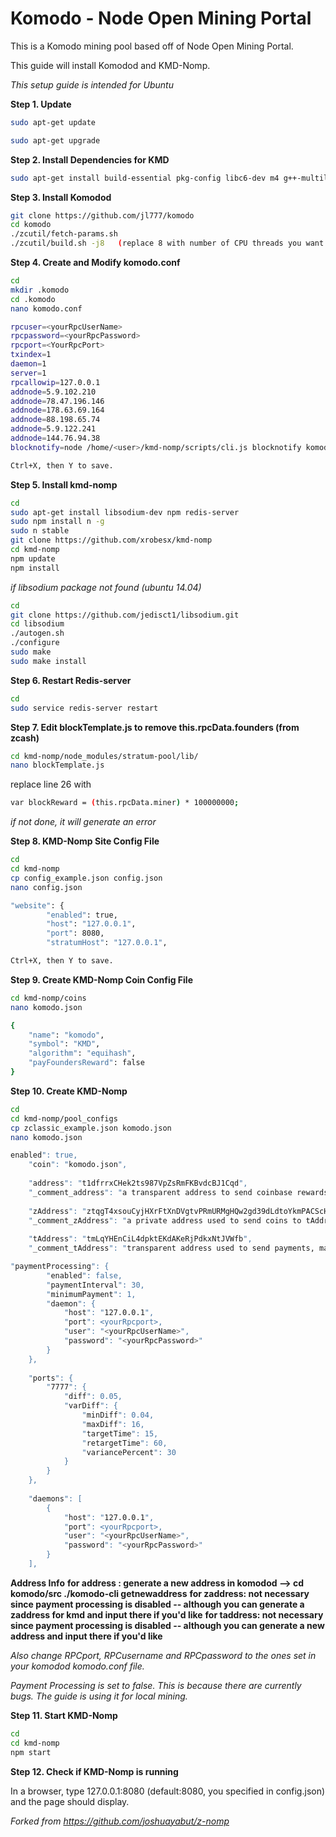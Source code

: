 # Komodo - Node Open Mining Portal

This is a Komodo mining pool based off of Node Open Mining Portal.

This guide will install Komodod and KMD-Nomp.

*This setup guide is intended for Ubuntu*


**Step 1. Update**
```bash
sudo apt-get update

sudo apt-get upgrade
```


**Step 2. Install Dependencies for KMD**
```bash
sudo apt-get install build-essential pkg-config libc6-dev m4 g++-multilib autoconf libtool ncurses-dev unzip git python zlib1g-dev wget bsdmainutils automake libboost-all-dev libssl-dev libprotobuf-dev protobuf-compiler libqt4-dev libqrencode-dev libdb++-dev ntp ntpdate vim software-properties-common curl libcurl4-gnutls-dev cmake clang
```


**Step 3. Install Komodod**
```bash
git clone https://github.com/jl777/komodo
cd komodo
./zcutil/fetch-params.sh
./zcutil/build.sh -j8   (replace 8 with number of CPU threads you want to use) (this will take some time.)
```


**Step 4. Create and Modify komodo.conf**
```bash
cd 
mkdir .komodo
cd .komodo
nano komodo.conf

rpcuser=<yourRpcUserName>
rpcpassword=<yourRpcPassword>
rpcport=<YourRpcPort>
txindex=1
daemon=1
server=1
rpcallowip=127.0.0.1
addnode=5.9.102.210
addnode=78.47.196.146
addnode=178.63.69.164
addnode=88.198.65.74
addnode=5.9.122.241
addnode=144.76.94.38
blocknotify=node /home/<user>/kmd-nomp/scripts/cli.js blocknotify komodo %s

Ctrl+X, then Y to save. 
```


**Step 5. Install kmd-nomp**
```bash
cd 
sudo apt-get install libsodium-dev npm redis-server
sudo npm install n -g
sudo n stable
git clone https://github.com/xrobesx/kmd-nomp
cd kmd-nomp
npm update
npm install
```
*if libsodium package not found (ubuntu 14.04)*
```bash
cd 
git clone https://github.com/jedisct1/libsodium.git
cd libsodium
./autogen.sh
./configure
sudo make
sudo make install
```


**Step 6. Restart Redis-server**
```bash
cd 
sudo service redis-server restart
```


**Step 7. Edit blockTemplate.js to remove this.rpcData.founders (from zcash)**
```bash
cd kmd-nomp/node_modules/stratum-pool/lib/
nano blockTemplate.js
```
replace line 26 with
```bash
var blockReward = (this.rpcData.miner) * 100000000;
```
*if not done, it will generate an error*



**Step 8. KMD-Nomp Site Config File**
```bash
cd 
cd kmd-nomp
cp config_example.json config.json
nano config.json

"website": {
        "enabled": true,
        "host": "127.0.0.1",
        "port": 8080,
        "stratumHost": "127.0.0.1",

Ctrl+X, then Y to save.
```

**Step 9. Create KMD-Nomp Coin Config File**
```bash
cd kmd-nomp/coins
nano komodo.json

{
    "name": "komodo",
    "symbol": "KMD",
    "algorithm": "equihash",
    "payFoundersReward": false
}
```

**Step 10. Create KMD-Nomp**
```bash
cd 
cd kmd-nomp/pool_configs
cp zclassic_example.json komodo.json
nano komodo.json

enabled": true,
    "coin": "komodo.json",
 
    "address": "t1dfrrxCHek2ts987VpZsRmFKBvdcBJ1Cqd",
    "_comment_address": "a transparent address to send coinbase rewards to and to transfer to zAddress.",
 
    "zAddress": "ztqgT4xsouCyjHXrFtXnDVgtvPRmURMgHQw2gd39dLdtoYkmPACScHturZjqsNdAPtP6JCLaWmZmYDqbjCMRgdCfQ2vjY2K",
    "_comment_zAddress": "a private address used to send coins to tAddress.",
 
    "tAddress": "tmLqYHEnCiL4dpktEKdAKeRjPdkxNtJVWfb",
    "_comment_tAddress": "transparent address used to send payments, make this a different address, otherwise payments will not send",

"paymentProcessing": {
        "enabled": false,
        "paymentInterval": 30,
        "minimumPayment": 1,
        "daemon": {
            "host": "127.0.0.1",
            "port": <yourRpcport>,
            "user": "<yourRpcUserName>",
            "password": "<yourRpcPassword>"
        }
    },
 
    "ports": {
        "7777": {
            "diff": 0.05,
            "varDiff": {
                "minDiff": 0.04,
                "maxDiff": 16,
                "targetTime": 15,
                "retargetTime": 60,
                "variancePercent": 30
            }
        }
    },
 
    "daemons": [
        {
            "host": "127.0.0.1",
            "port": <yourRpcport>,
            "user": "<yourRpcUserName>",
            "password": "<yourRpcPassword>"
        }
    ],
```
**Address Info**
**for address : generate a new address in komodod  --> cd komodo/src   ./komodo-cli getnewaddress**
**for zaddress: not necessary since payment processing is disabled -- although you can generate a zaddress for kmd and input there if you'd like**
**for taddress: not necessary since payment processing is disabled -- although you can generate a new address and input there if you'd like**

*Also change RPCport, RPCusername and RPCpassword to the ones set in your komodod komodo.conf file.*

*Payment Processing is set to false. This is because there are currently bugs. The guide is using it for local mining.*



**Step 11. Start KMD-Nomp**
```bash
cd 
cd kmd-nomp
npm start
```

**Step 12. Check if KMD-Nomp is running**

In a browser, type 127.0.0.1:8080 (default:8080, you specified in config.json) and the page should display. 




*Forked from https://github.com/joshuayabut/z-nomp*
